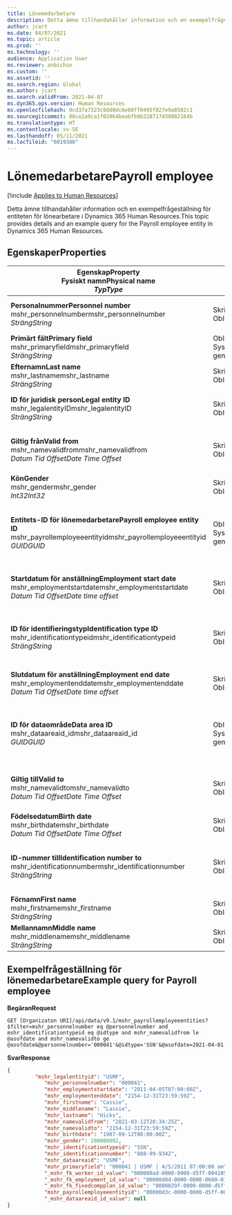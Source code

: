 ```yaml
---
title: Lönemedarbetare
description: Detta ämne tillhandahåller information och en exempelfrågeställning för entiteten för lönearbetare i Dynamics 365 Human Resources.
author: jcart
ms.date: 04/07/2021
ms.topic: article
ms.prod: ''
ms.technology: ''
audience: Application User
ms.reviewer: anbichse
ms.custom: ''
ms.assetid: ''
ms.search.region: Global
ms.author: jcart
ms.search.validFrom: 2021-04-07
ms.dyn365.ops.version: Human Resources
ms.openlocfilehash: 0cd37a7323c0dd0dc6e60ff0495f827e9a8582c1
ms.sourcegitcommit: 08ce2a9ca1f02064beabfb9b228717d39882164b
ms.translationtype: HT
ms.contentlocale: sv-SE
ms.lasthandoff: 05/11/2021
ms.locfileid: "6019380"
---
```

# <a name="payroll-employee"></a><span data-ttu-id="6df4b-103">Lönemedarbetare</span><span class="sxs-lookup"><span data-stu-id="6df4b-103">Payroll employee</span></span>

[!include [Applies to Human Resources](../includes/applies-to-hr.md)]

<span data-ttu-id="6df4b-104">Detta ämne tillhandahåller information och en exempelfrågeställning för entiteten för lönearbetare i Dynamics 365 Human Resources.</span><span class="sxs-lookup"><span data-stu-id="6df4b-104">This topic provides details and an example query for the Payroll employee entity in Dynamics 365 Human Resources.</span></span>

## <a name="properties"></a><span data-ttu-id="6df4b-105">Egenskaper</span><span class="sxs-lookup"><span data-stu-id="6df4b-105">Properties</span></span>

| <span data-ttu-id="6df4b-106">Egenskap</span><span class="sxs-lookup"><span data-stu-id="6df4b-106">Property</span></span><br><span data-ttu-id="6df4b-107">**Fysiskt namn**</span><span class="sxs-lookup"><span data-stu-id="6df4b-107">**Physical name**</span></span><br><span data-ttu-id="6df4b-108">**_Typ_**</span><span class="sxs-lookup"><span data-stu-id="6df4b-108">**_Type_**</span></span> | <span data-ttu-id="6df4b-109">Använd</span><span class="sxs-lookup"><span data-stu-id="6df4b-109">Use</span></span> | <span data-ttu-id="6df4b-110">beskrivning</span><span class="sxs-lookup"><span data-stu-id="6df4b-110">Description</span></span> |
| --- | --- | --- |
| <span data-ttu-id="6df4b-111">**Personalnummer**</span><span class="sxs-lookup"><span data-stu-id="6df4b-111">**Personnel number**</span></span><br><span data-ttu-id="6df4b-112">mshr_personnelnumber</span><span class="sxs-lookup"><span data-stu-id="6df4b-112">mshr_personnelnumber</span></span><br><span data-ttu-id="6df4b-113">*Sträng*</span><span class="sxs-lookup"><span data-stu-id="6df4b-113">*String*</span></span> | <span data-ttu-id="6df4b-114">Skrivskydd</span><span class="sxs-lookup"><span data-stu-id="6df4b-114">Read-only</span></span><br><span data-ttu-id="6df4b-115">Obligatoriskt</span><span class="sxs-lookup"><span data-stu-id="6df4b-115">Required</span></span> | <span data-ttu-id="6df4b-116">Medarbetarens unika personalnummer.</span><span class="sxs-lookup"><span data-stu-id="6df4b-116">The employee's unique personnel number.</span></span> |
| <span data-ttu-id="6df4b-117">**Primärt fält**</span><span class="sxs-lookup"><span data-stu-id="6df4b-117">**Primary field**</span></span><br><span data-ttu-id="6df4b-118">mshr_primaryfield</span><span class="sxs-lookup"><span data-stu-id="6df4b-118">mshr_primaryfield</span></span><br><span data-ttu-id="6df4b-119">*Sträng*</span><span class="sxs-lookup"><span data-stu-id="6df4b-119">*String*</span></span> | <span data-ttu-id="6df4b-120">Obligatoriskt</span><span class="sxs-lookup"><span data-stu-id="6df4b-120">Required</span></span><br><span data-ttu-id="6df4b-121">Systemgenererad</span><span class="sxs-lookup"><span data-stu-id="6df4b-121">System generated</span></span> |  |
| <span data-ttu-id="6df4b-122">**Efternamn**</span><span class="sxs-lookup"><span data-stu-id="6df4b-122">**Last name**</span></span><br><span data-ttu-id="6df4b-123">mshr_lastname</span><span class="sxs-lookup"><span data-stu-id="6df4b-123">mshr_lastname</span></span><br><span data-ttu-id="6df4b-124">*Sträng*</span><span class="sxs-lookup"><span data-stu-id="6df4b-124">*String*</span></span> | <span data-ttu-id="6df4b-125">Skrivskyddat</span><span class="sxs-lookup"><span data-stu-id="6df4b-125">Read only</span></span><br><span data-ttu-id="6df4b-126">Obligatoriskt</span><span class="sxs-lookup"><span data-stu-id="6df4b-126">Required</span></span> | <span data-ttu-id="6df4b-127">Medarbetarens efternamn.</span><span class="sxs-lookup"><span data-stu-id="6df4b-127">Employee last name.</span></span> |
| <span data-ttu-id="6df4b-128">**ID för juridisk person**</span><span class="sxs-lookup"><span data-stu-id="6df4b-128">**Legal entity ID**</span></span><br><span data-ttu-id="6df4b-129">mshr_legalentityID</span><span class="sxs-lookup"><span data-stu-id="6df4b-129">mshr_legalentityID</span></span><br><span data-ttu-id="6df4b-130">*Sträng*</span><span class="sxs-lookup"><span data-stu-id="6df4b-130">*String*</span></span> | <span data-ttu-id="6df4b-131">Skrivskydd</span><span class="sxs-lookup"><span data-stu-id="6df4b-131">Read-only</span></span><br><span data-ttu-id="6df4b-132">Obligatoriskt</span><span class="sxs-lookup"><span data-stu-id="6df4b-132">Required</span></span> | <span data-ttu-id="6df4b-133">Anger den juridiska personen (företaget).</span><span class="sxs-lookup"><span data-stu-id="6df4b-133">Specifies the legal entity (company).</span></span> |
| <span data-ttu-id="6df4b-134">**Giltig från**</span><span class="sxs-lookup"><span data-stu-id="6df4b-134">**Valid from**</span></span><br><span data-ttu-id="6df4b-135">mshr_namevalidfrom</span><span class="sxs-lookup"><span data-stu-id="6df4b-135">mshr_namevalidfrom</span></span><br><span data-ttu-id="6df4b-136">*Datum Tid Offset*</span><span class="sxs-lookup"><span data-stu-id="6df4b-136">*Date Time Offset*</span></span> | <span data-ttu-id="6df4b-137">Skrivskydd</span><span class="sxs-lookup"><span data-stu-id="6df4b-137">Read-only</span></span> <br><span data-ttu-id="6df4b-138">Obligatoriskt</span><span class="sxs-lookup"><span data-stu-id="6df4b-138">Required</span></span> | <span data-ttu-id="6df4b-139">Det datum då medarbetarinformationen börjar gälla.</span><span class="sxs-lookup"><span data-stu-id="6df4b-139">Date the employee information is valid from.</span></span>  |
| <span data-ttu-id="6df4b-140">**Kön**</span><span class="sxs-lookup"><span data-stu-id="6df4b-140">**Gender**</span></span><br><span data-ttu-id="6df4b-141">mshr_gender</span><span class="sxs-lookup"><span data-stu-id="6df4b-141">mshr_gender</span></span><br><span data-ttu-id="6df4b-142">*Int32*</span><span class="sxs-lookup"><span data-stu-id="6df4b-142">*Int32*</span></span> | <span data-ttu-id="6df4b-143">Skrivskydd</span><span class="sxs-lookup"><span data-stu-id="6df4b-143">Read-only</span></span><br><span data-ttu-id="6df4b-144">Obligatoriskt</span><span class="sxs-lookup"><span data-stu-id="6df4b-144">Required</span></span> | <span data-ttu-id="6df4b-145">Medarbetarens kön.</span><span class="sxs-lookup"><span data-stu-id="6df4b-145">The employee's gender.</span></span> |
| <span data-ttu-id="6df4b-146">**Entitets-ID för lönemedarbetare**</span><span class="sxs-lookup"><span data-stu-id="6df4b-146">**Payroll employee entity ID**</span></span><br><span data-ttu-id="6df4b-147">mshr_payrollemployeeentityid</span><span class="sxs-lookup"><span data-stu-id="6df4b-147">mshr_payrollemployeeentityid</span></span><br><span data-ttu-id="6df4b-148">*GUID*</span><span class="sxs-lookup"><span data-stu-id="6df4b-148">*GUID*</span></span> | <span data-ttu-id="6df4b-149">Obligatoriskt</span><span class="sxs-lookup"><span data-stu-id="6df4b-149">Required</span></span><br><span data-ttu-id="6df4b-150">Systemgenererad</span><span class="sxs-lookup"><span data-stu-id="6df4b-150">System generated</span></span> | <span data-ttu-id="6df4b-151">Ett systemgenererat GUID-värde som unikt identifierar medarbetaren.</span><span class="sxs-lookup"><span data-stu-id="6df4b-151">A system-generated GUID value to uniquely identify the employee.</span></span> |
| <span data-ttu-id="6df4b-152">**Startdatum för anställning**</span><span class="sxs-lookup"><span data-stu-id="6df4b-152">**Employment start date**</span></span><br><span data-ttu-id="6df4b-153">mshr_employmentstartdate</span><span class="sxs-lookup"><span data-stu-id="6df4b-153">mshr_employmentstartdate</span></span><br><span data-ttu-id="6df4b-154">*Datum Tid Offset*</span><span class="sxs-lookup"><span data-stu-id="6df4b-154">*Date time offset*</span></span> | <span data-ttu-id="6df4b-155">Skrivskydd</span><span class="sxs-lookup"><span data-stu-id="6df4b-155">Read-only</span></span><br><span data-ttu-id="6df4b-156">Obligatoriskt</span><span class="sxs-lookup"><span data-stu-id="6df4b-156">Required</span></span> | <span data-ttu-id="6df4b-157">Startdatumet för medarbetarens anställning.</span><span class="sxs-lookup"><span data-stu-id="6df4b-157">The start date of the employee's employment.</span></span> |
| <span data-ttu-id="6df4b-158">**ID för identifieringstyp**</span><span class="sxs-lookup"><span data-stu-id="6df4b-158">**Identification type ID**</span></span><br><span data-ttu-id="6df4b-159">mshr_identificationtypeid</span><span class="sxs-lookup"><span data-stu-id="6df4b-159">mshr_identificationtypeid</span></span><br><span data-ttu-id="6df4b-160">*Sträng*</span><span class="sxs-lookup"><span data-stu-id="6df4b-160">*String*</span></span> |<span data-ttu-id="6df4b-161">Skrivskydd</span><span class="sxs-lookup"><span data-stu-id="6df4b-161">Read-only</span></span><br><span data-ttu-id="6df4b-162">Obligatoriskt</span><span class="sxs-lookup"><span data-stu-id="6df4b-162">Required</span></span> | <span data-ttu-id="6df4b-163">Identifieringstypen som definierats för medarbetaren.</span><span class="sxs-lookup"><span data-stu-id="6df4b-163">The identification type defined for the employee.</span></span> |
| <span data-ttu-id="6df4b-164">**Slutdatum för anställning**</span><span class="sxs-lookup"><span data-stu-id="6df4b-164">**Employment end date**</span></span><br><span data-ttu-id="6df4b-165">mshr_employmentenddate</span><span class="sxs-lookup"><span data-stu-id="6df4b-165">mshr_employmentenddate</span></span><br><span data-ttu-id="6df4b-166">*Datum Tid Offset*</span><span class="sxs-lookup"><span data-stu-id="6df4b-166">*Date time offset*</span></span> | <span data-ttu-id="6df4b-167">Skrivskydd</span><span class="sxs-lookup"><span data-stu-id="6df4b-167">Read-only</span></span><br><span data-ttu-id="6df4b-168">Obligatoriskt</span><span class="sxs-lookup"><span data-stu-id="6df4b-168">Required</span></span> |<span data-ttu-id="6df4b-169">Slutet på medarbetarens anställning.</span><span class="sxs-lookup"><span data-stu-id="6df4b-169">The end of the employee's employment.</span></span>  |
| <span data-ttu-id="6df4b-170">**ID för dataområde**</span><span class="sxs-lookup"><span data-stu-id="6df4b-170">**Data area ID**</span></span><br><span data-ttu-id="6df4b-171">mshr_dataareaid_id</span><span class="sxs-lookup"><span data-stu-id="6df4b-171">mshr_dataareaid_id</span></span><br><span data-ttu-id="6df4b-172">*GUID*</span><span class="sxs-lookup"><span data-stu-id="6df4b-172">*GUID*</span></span> | <span data-ttu-id="6df4b-173">Obligatoriskt</span><span class="sxs-lookup"><span data-stu-id="6df4b-173">Required</span></span> <br><span data-ttu-id="6df4b-174">Systemgenererad</span><span class="sxs-lookup"><span data-stu-id="6df4b-174">System generated</span></span> | <span data-ttu-id="6df4b-175">Systemgenererat GUID-värde som identifierar den juridiska personen (företaget).</span><span class="sxs-lookup"><span data-stu-id="6df4b-175">System-generated GUID value identifying the legal entity (company).</span></span> |
| <span data-ttu-id="6df4b-176">**Giltig till**</span><span class="sxs-lookup"><span data-stu-id="6df4b-176">**Valid to**</span></span><br><span data-ttu-id="6df4b-177">mshr_namevalidto</span><span class="sxs-lookup"><span data-stu-id="6df4b-177">mshr_namevalidto</span></span><br><span data-ttu-id="6df4b-178">*Datum Tid Offset*</span><span class="sxs-lookup"><span data-stu-id="6df4b-178">*Date Time Offset*</span></span> |  <span data-ttu-id="6df4b-179">Skrivskydd</span><span class="sxs-lookup"><span data-stu-id="6df4b-179">Read-only</span></span><br><span data-ttu-id="6df4b-180">Obligatoriskt</span><span class="sxs-lookup"><span data-stu-id="6df4b-180">Required</span></span> | <span data-ttu-id="6df4b-181">Det datum då medarbetarinformationen slutar gälla.</span><span class="sxs-lookup"><span data-stu-id="6df4b-181">Date the employee information is valid to.</span></span> |
| <span data-ttu-id="6df4b-182">**Födelsedatum**</span><span class="sxs-lookup"><span data-stu-id="6df4b-182">**Birth date**</span></span><br><span data-ttu-id="6df4b-183">mshr_birthdate</span><span class="sxs-lookup"><span data-stu-id="6df4b-183">mshr_birthdate</span></span><br><span data-ttu-id="6df4b-184">*Datum Tid Offset*</span><span class="sxs-lookup"><span data-stu-id="6df4b-184">*Date Time Offset*</span></span> | <span data-ttu-id="6df4b-185">Skrivskydd</span><span class="sxs-lookup"><span data-stu-id="6df4b-185">Read-only</span></span> <br><span data-ttu-id="6df4b-186">Obligatoriskt</span><span class="sxs-lookup"><span data-stu-id="6df4b-186">Required</span></span> | <span data-ttu-id="6df4b-187">Medarbetarens födelsedatum</span><span class="sxs-lookup"><span data-stu-id="6df4b-187">The employee's birth date</span></span> |
| <span data-ttu-id="6df4b-188">**ID-nummer till**</span><span class="sxs-lookup"><span data-stu-id="6df4b-188">**Identification number to**</span></span><br><span data-ttu-id="6df4b-189">mshr_identificationnumber</span><span class="sxs-lookup"><span data-stu-id="6df4b-189">mshr_identificationnumber</span></span><br><span data-ttu-id="6df4b-190">*Sträng*</span><span class="sxs-lookup"><span data-stu-id="6df4b-190">*String*</span></span> | <span data-ttu-id="6df4b-191">Skrivskydd</span><span class="sxs-lookup"><span data-stu-id="6df4b-191">Read-only</span></span> <br><span data-ttu-id="6df4b-192">Obligatoriskt</span><span class="sxs-lookup"><span data-stu-id="6df4b-192">Required</span></span> |<span data-ttu-id="6df4b-193">Det identifieringsnummer som definierats för medarbetaren.</span><span class="sxs-lookup"><span data-stu-id="6df4b-193">The identification number defined for the employee.</span></span>  |
| <span data-ttu-id="6df4b-194">**Förnamn**</span><span class="sxs-lookup"><span data-stu-id="6df4b-194">**First name**</span></span><br><span data-ttu-id="6df4b-195">mshr_firstname</span><span class="sxs-lookup"><span data-stu-id="6df4b-195">mshr_firstname</span></span><br><span data-ttu-id="6df4b-196">*Sträng*</span><span class="sxs-lookup"><span data-stu-id="6df4b-196">*String*</span></span> | <span data-ttu-id="6df4b-197">Skrivskydd</span><span class="sxs-lookup"><span data-stu-id="6df4b-197">Read-only</span></span><br><span data-ttu-id="6df4b-198">Obligatoriskt</span><span class="sxs-lookup"><span data-stu-id="6df4b-198">Required</span></span> | <span data-ttu-id="6df4b-199">Medarbetarens förnamn.</span><span class="sxs-lookup"><span data-stu-id="6df4b-199">Employee first name.</span></span> |
| <span data-ttu-id="6df4b-200">**Mellannamn**</span><span class="sxs-lookup"><span data-stu-id="6df4b-200">**Middle name**</span></span><br><span data-ttu-id="6df4b-201">mshr_middlename</span><span class="sxs-lookup"><span data-stu-id="6df4b-201">mshr_middlename</span></span><br><span data-ttu-id="6df4b-202">*Sträng*</span><span class="sxs-lookup"><span data-stu-id="6df4b-202">*String*</span></span> | <span data-ttu-id="6df4b-203">Skrivskydd</span><span class="sxs-lookup"><span data-stu-id="6df4b-203">Read-only</span></span><br><span data-ttu-id="6df4b-204">Obligatoriskt</span><span class="sxs-lookup"><span data-stu-id="6df4b-204">Required</span></span> |<span data-ttu-id="6df4b-205">Medarbetarens mellannamn.</span><span class="sxs-lookup"><span data-stu-id="6df4b-205">Employee middle name.</span></span>  |

## <a name="example-query-for-payroll-employee"></a><span data-ttu-id="6df4b-206">Exempelfrågeställning för lönemedarbetare</span><span class="sxs-lookup"><span data-stu-id="6df4b-206">Example query for Payroll employee</span></span>

<span data-ttu-id="6df4b-207">**Begäran**</span><span class="sxs-lookup"><span data-stu-id="6df4b-207">**Request**</span></span>

```http
GET [Organizaton URI]/api/data/v9.1/mshr_payrollemployeeentities?$filter=mshr_personnelnumber eq @personnelnumber and mshr_identificationtypeid eq @idtype and mshr_namevalidfrom le @asofdate and mshr_namevalidto ge @asofdate&@personnelnumber='000041'&@idtype='SSN'&@asofdate=2021-04-01
```

<span data-ttu-id="6df4b-208">**Svar**</span><span class="sxs-lookup"><span data-stu-id="6df4b-208">**Response**</span></span>

```json
{
         "mshr_legalentityid": "USMF",
            "mshr_personnelnumber": "000041",
            "mshr_employmentstartdate": "2011-04-05T07:00:00Z",
            "mshr_employmentenddate": "2154-12-31T23:59:59Z",
            "mshr_firstname": "Cassie",
            "mshr_middlename": "Lassie",
            "mshr_lastname": "Hicks",
            "mshr_namevalidfrom": "2021-03-12T20:34:25Z",
            "mshr_namevalidto": "2154-12-31T23:59:59Z",
            "mshr_birthdate": "1987-09-12T00:00:00Z",
            "mshr_gender": 200000002,
            "mshr_identificationtypeid": "SSN",
            "mshr_identificationnumber": "888-99-9342",
            "mshr_dataareaid": "USMF",
            "mshr_primaryfield": "000041 | USMF | 4/5/2011 07:00:00 am",
            "_mshr_fk_worker_id_value": "000000ad-0000-0000-d5ff-004105000000",
            "_mshr_fk_employment_id_value": "00000d0d-0000-0000-0600-014105000000",
            "_mshr_fk_fixedcompplan_id_value": "0000029f-0000-0000-d5ff-004105000000",
            "mshr_payrollemployeeentityid": "00000d3c-0000-0000-d5ff-004105000000",
            "_mshr_dataareaid_id_value": null
}
```
